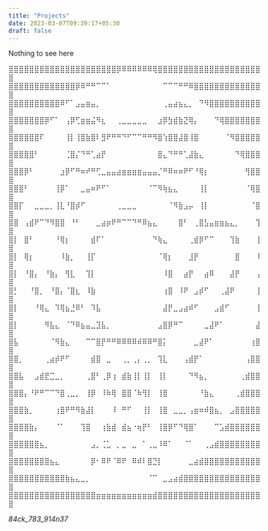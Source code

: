 ```yaml
---
title: "Projects"
date: 2023-03-07T09:39:17+05:30
draft: false
---
```

Nothing to see here

⣿⣿⣿⣿⣿⣿⣿⣿⣿⣿⣿⣿⣿⣿⣿⣿⣿⣿⣿⣿⣿⡿⠿⠿⠿⠿⠿⠿⢿⣿⣿⣿⣿⣿⣿⣿⣿⣿⣿⣿⣿⣿⣿⣿⣿⣿⣿⣿⣿⣿
⣿⣿⣿⣿⣿⣿⣿⣿⣿⣿⣿⣿⣿⡿⠿⠛⠛⠉⠉⠁⠀⠀⠀⠀⠀⠀⠀⠀⠀⠀⠉⠉⠉⠛⠛⠿⣿⣿⣿⣿⣿⣿⣿⣿⣿⣿⣿⣿⣿⣿
⣿⣿⣿⣿⣿⣿⣿⣿⣿⣿⠿⠋⠁⣠⣤⣶⣤⡀⠀⠀⠀⠀⠀⠀⠀⠀⠀⠀⠀⠀⢀⣤⣴⣦⣄⡀⠀⠙⠻⣿⣿⣿⣿⣿⣿⣿⣿⣿⣿⣿
⣿⣿⣿⣿⣿⣿⣿⡿⠋⠁⠀⢠⡿⢋⣶⣶⣬⠻⣆⠀⠀⢀⣀⣀⣀⣀⣀⠀⠀⣰⡿⣳⣾⣷⣝⢿⡄⠀⠀⠀⠙⢿⣿⣿⣿⣿⣿⣿⣿⣿
⣿⣿⣿⣿⣿⣿⠏⠀⠀⠀⠀⢸⡇⢸⣿⣷⣿⠇⣻⠟⠛⠛⠙⠋⠉⠉⠛⠛⠻⣿⢱⣿⣿⣼⣿⢸⣿⠀⠀⠀⠀⠀⠈⠻⣿⣿⣿⣿⣿⣿
⣿⣿⣿⣿⣿⠃⠀⠀⠀⠀⠀⢈⣿⡌⠙⠛⢁⣴⡟⠀⠀⠀⠀⠀⠀⠀⠀⠀⠀⣿⣄⠙⠛⠛⢁⣼⣷⣄⠀⠀⠀⠀⠀⠀⠙⢿⣿⣿⣿⣿
⣿⣿⣿⡿⠃⠀⠀⠀⠀⠀⣰⡿⠋⠛⠶⠞⠛⢋⣀⣤⣤⣴⣶⣶⣶⣶⣤⣤⣤⡈⠛⠿⠶⠶⠟⠋⠘⢿⡆⠀⠀⠀⠀⠀⠀⠀⢻⣿⣿⣿
⣿⣿⣿⠃⠀⠀⠀⠀⠀⢸⡿⠁⠀⠀⣀⣤⠶⠟⠋⠁⠀⠀⠀⠀⠀⠀⠀⠈⠉⠻⢷⣦⣄⠀⠀⠀⠀⢸⡇⠀⠀⠀⠀⠀⠀⠀⠈⢿⣿⣿
⣿⣿⡏⠀⠀⣀⣀⣀⡀⢸⣇⠘⣿⡾⠋⠀⠀⠀⠀⠀⠀⢀⣀⣀⣀⠀⠀⠀⠀⠀⠀⠈⠻⣷⣠⡤⠀⢸⡇⠀⠀⠀⠀⠀⠀⠀⠀⠈⣿⣿
⣿⣿⠀⢠⣾⠟⠉⠙⠻⣿⣿⠀⠘⠃⠀⠀⠀⣀⣴⡶⠟⠛⠉⠉⠙⠛⠿⣦⣄⠀⠀⠀⠀⣿⠃⠀⢀⣿⣣⣤⣶⣶⣦⣄⡀⠀⠀⠀⢹⣿
⣿⡇⠀⣿⠃⠀⠀⠀⠀⠘⢿⡆⠀⠀⠀⠀⣾⠏⠁⠀⠀⠀⠀⠀⠀⠀⠀⠀⠙⢷⣄⠀⠀⠀⠀⢀⣾⡿⠋⠉⠀⠀⠀⢹⣷⠀⠀⠀⢸⣿
⣿⡇⠀⢿⡆⠀⠀⠀⠀⠀⠸⣷⡀⠀⠀⢸⡏⠀⠀⠀⠀⠀⠀⠀⠀⠀⠀⠀⠀⠈⢿⡆⠀⠀⠀⣸⡟⠀⠀⠀⠀⠀⠀⠀⣿⠀⠀⠀⠸⣿
⣿⡇⠀⠘⣿⡄⠀⠘⣷⡄⠀⢻⣇⠀⠀⢹⡇⠀⠀⠀⠀⠀⠀⠀⠀⠀⠀⠀⠀⠀⠸⣿⠀⠀⣴⡟⠀⠀⣴⠿⠀⠀⠀⣼⡟⠀⠀⠀⢠⣿
⣿⡃⠀⠀⠘⣿⡀⠀⠘⣿⡄⠈⣿⣆⠀⠸⣷⠀⠀⠀⠀⠀⠀⠀⠀⠀⠀⠀⠀⠀⢰⣿⠀⠸⠟⠀⣠⡾⠋⠀⠀⢀⣼⠟⠀⠀⠀⠀⢸⣿
⣿⡇⠀⠀⠀⠘⢿⣄⠀⠹⢿⣦⣘⠿⠃⠀⠹⣧⠀⠀⠀⠀⠀⠀⠀⠀⠀⠀⠀⠀⣼⡟⣀⣠⣴⠾⠋⠀⠀⠀⣠⣾⠋⠀⠀⠀⠀⠀⢸⣿
⣿⡇⠀⠀⠀⠀⠀⠻⣧⣄⠀⠈⠙⠿⣦⣤⣀⣹⣧⡀⠀⠀⠀⠀⠀⠀⠀⠀⠀⣠⣿⡿⠛⠉⠀⠀⠀⠀⣀⣼⠟⠁⠀⠀⠀⠀⠀⠀⣼⣿
⣿⣧⠀⠀⠀⠀⠀⠀⠈⠻⣷⣄⠀⠀⠀⠉⠉⣿⡟⠛⠛⠿⠿⠿⠿⠾⠿⠿⠛⣿⡅⠀⠀⠀⠀⠀⣀⣼⠟⠁⠀⠀⠀⠀⠀⠀⠀⢰⣿⣿
⣿⣿⡀⠀⠀⠀⠀⢀⣴⡾⠟⠋⠀⠀⠀⠀⣾⣿⠀⣀⠀⠀⢀⡀⢀⡄⢀⡀⠀⢹⣇⠀⠀⠀⢠⣾⡟⠁⠀⠀⠀⠀⠀⠀⠀⠀⢠⣿⣿⣿
⣿⣿⣧⠀⠀⣠⣾⣟⣉⣀⡀⠀⠀⠀⠀⢀⣿⠃⢀⡿⢰⠀⣾⣷⢸⡇⢸⡇⠀⢸⡇⠀⠀⠀⠀⠙⠻⣦⡀⠀⠀⠀⠀⠀⠀⢀⣾⣿⣿⣿
⣿⣿⣿⡄⠘⠟⠛⠉⠉⠙⣿⢀⣀⡀⠀⢸⡿⠀⠸⠷⢿⠀⣿⣿⠈⠷⢻⡇⠀⢸⣿⠀⠀⠀⠀⠀⠀⠘⣷⣄⠀⠀⠀⠀⢀⣾⣿⣿⣿⣿
⣿⣿⣿⣷⡀⠀⠀⠀⠀⢰⣿⠟⠛⠻⣷⣼⡇⠀⠀⠀⠸⠀⠛⠋⠀⠀⢸⡇⠀⢸⣿⠀⣀⣀⡀⢠⣶⠶⠾⣿⣦⡀⠀⣠⣿⣿⣿⣿⣿⣿
⣿⣿⣿⣿⣷⡄⠀⠀⠀⠈⠁⠀⠀⠀⢹⣿⠀⠀⢰⣷⣾⠀⣾⣦⠐⢶⡟⠃⠀⢸⣿⡿⠋⠙⢿⣿⠁⠀⠀⠀⠉⣡⣾⣿⣿⣿⣿⣿⣿⣿
⣿⣿⣿⣿⣿⣿⣦⡀⠀⠀⠀⠀⠀⠀⠀⠀⣠⡀⢈⣁⠀⡀⣀⠀⣀⠀⠁⢀⣀⠸⠿⠁⠀⠀⠈⠁⠀⠀⢀⣠⣾⣿⣿⣿⣿⣿⣿⣿⣿⣿
⣿⣿⣿⣿⣿⣿⣿⣿⣦⣄⠀⠀⠀⠀⠀⠀⡿⠂⠿⠟⠈⠿⠟⠀⠿⠾⠇⣿⣙⡇⠀⠀⠀⠀⠀⣀⣴⣾⣿⣿⣿⣿⣿⣿⣿⣿⣿⣿⣿⣿
⣿⣿⣿⣿⣿⣿⣿⣿⣿⣿⣿⣷⣦⣄⣀⡀⠀⠀⠀⠀⠀⠀⠀⠀⠀⠀⠀⠈⠉⠀⣀⣠⣴⣾⣿⣿⣿⣿⣿⣿⣿⣿⣿⣿⣿⣿⣿⣿⣿⣿
⣿⣿⣿⣿⣿⣿⣿⣿⣿⣿⣿⣿⣿⣿⣿⣿⣿⣶⣶⣶⣶⣶⣶⣶⣶⣶⣶⣶⣾⣿⣿⣿⣿⣿⣿⣿⣿⣿⣿⣿⣿⣿⣿⣿⣿⣿⣿⣿⣿⣿

*84ck_783_914n37*
